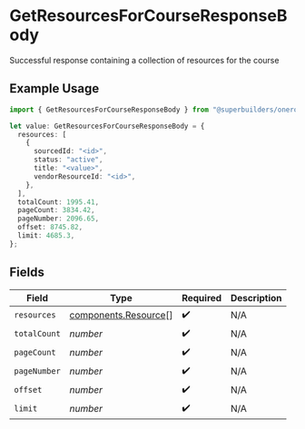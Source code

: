 # GetResourcesForCourseResponseBody

Successful response containing a collection of resources for the course

## Example Usage

```typescript
import { GetResourcesForCourseResponseBody } from "@superbuilders/oneroster/models/operations";

let value: GetResourcesForCourseResponseBody = {
  resources: [
    {
      sourcedId: "<id>",
      status: "active",
      title: "<value>",
      vendorResourceId: "<id>",
    },
  ],
  totalCount: 1995.41,
  pageCount: 3834.42,
  pageNumber: 2096.65,
  offset: 8745.82,
  limit: 4685.3,
};
```

## Fields

| Field                                                        | Type                                                         | Required                                                     | Description                                                  |
| ------------------------------------------------------------ | ------------------------------------------------------------ | ------------------------------------------------------------ | ------------------------------------------------------------ |
| `resources`                                                  | [components.Resource](../../models/components/resource.md)[] | :heavy_check_mark:                                           | N/A                                                          |
| `totalCount`                                                 | *number*                                                     | :heavy_check_mark:                                           | N/A                                                          |
| `pageCount`                                                  | *number*                                                     | :heavy_check_mark:                                           | N/A                                                          |
| `pageNumber`                                                 | *number*                                                     | :heavy_check_mark:                                           | N/A                                                          |
| `offset`                                                     | *number*                                                     | :heavy_check_mark:                                           | N/A                                                          |
| `limit`                                                      | *number*                                                     | :heavy_check_mark:                                           | N/A                                                          |